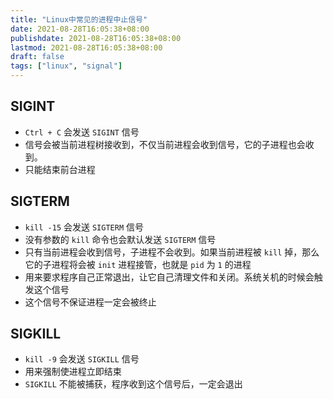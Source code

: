 ```yaml
---
title: "Linux中常见的进程中止信号"
date: 2021-08-28T16:05:38+08:00
publishdate: 2021-08-28T16:05:38+08:00
lastmod: 2021-08-28T16:05:38+08:00
draft: false
tags: ["linux", "signal"]
---
```


## SIGINT

- `Ctrl + C` 会发送 `SIGINT` 信号
- 信号会被当前进程树接收到，不仅当前进程会收到信号，它的子进程也会收到。
- 只能结束前台进程

## SIGTERM

- `kill -15` 会发送 `SIGTERM` 信号
- 没有参数的 `kill` 命令也会默认发送 `SIGTERM` 信号
- 只有当前进程会收到信号，子进程不会收到。如果当前进程被 `kill` 掉，那么它的子进程将会被 `init` 进程接管，也就是 `pid` 为 `1` 的进程
- 用来要求程序自己正常退出，让它自己清理文件和关闭。系统关机的时候会触发这个信号
- 这个信号不保证进程一定会被终止

## SIGKILL

- `kill -9` 会发送 `SIGKILL` 信号
- 用来强制使进程立即结束
- `SIGKILL` 不能被捕获，程序收到这个信号后，一定会退出
